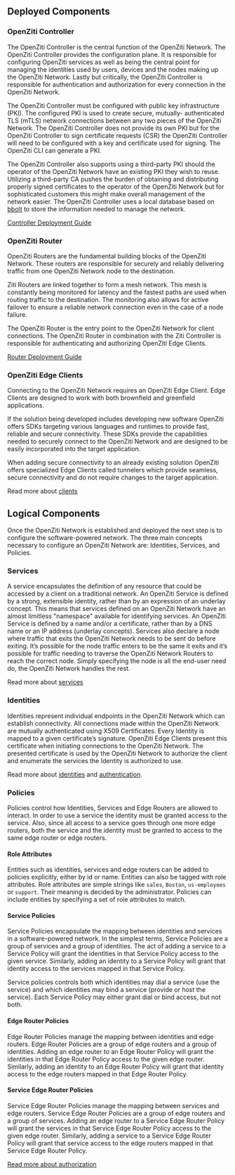 ## Deployed Components

### OpenZiti Controller

The OpenZiti Controller is the central function of the
OpenZiti Network. The OpenZiti Controller provides the
configuration plane. It is responsible for configuring OpenZiti services
as well as being the central point for managing the identities
used by users, devices and the nodes making up the OpenZiti Network.
Lastly but critically, the OpenZiti Controller is responsible for
authentication and authorization for every connection in the OpenZiti
Network.

The OpenZiti Controller must be configured with public key infrastructure
(PKI). The configured PKI is used to create secure, mutually-
authenticated TLS (mTLS) network connections between any two
pieces of the OpenZiti Network. The OpenZiti Controller does not provide its
own PKI but for the OpenZiti Controller to sign certificate requests (CSR)
the OpenZiti Controller will need to be configured with a key and
certificate used for signing. The OpenZiti CLI can generate a PKI.

The OpenZiti Controller also supports using a third-party PKI should the
operator of the OpenZiti Network have an existing PKI they wish to
reuse. Utilizing a third-party CA pushes the burden of obtaining
and distributing properly signed certificates to the operator of
the OpenZiti Network but for sophisticated customers this might make
overall management of the network easier.
The OpenZiti Controller uses a local database based on [bbolt](https://github.com/etcd-io/bbolt) to
store the information needed to manage the network.

[Controller Deployment Guide](/operations/controller)

### OpenZiti Router

OpenZiti Routers are the fundamental building blocks of the OpenZiti
Network. These routers are responsible for securely and reliably
delivering traffic from one OpenZiti Network node to the destination.

Ziti Routers are linked together to form a mesh network. This mesh is
constantly being monitored for latency and the fastest paths are
used when routing traffic to the destination. The monitoring also
allows for active failover to ensure a reliable network connection
even in the case of a node failure.

The OpenZiti Router is the entry point to the OpenZiti Network for client connections.
The OpenZiti Router in combination with the Ziti Controller is responsible
for authenticating and authorizing OpenZiti Edge Clients.

[Router Deployment Guide](/operations/router/deployment)

### OpenZiti Edge Clients

Connecting to the OpenZiti Network requires an OpenZiti Edge Client. Edge
Clients are designed to work with both brownfield and greenfield
applications.

If the solution being developed includes developing new
software OpenZiti offers SDKs targeting various languages
and runtimes to provide fast, reliable and secure connectivity.
These SDKs provide the capabilities needed to securely connect
to the OpenZiti Network and are designed to be easily incorporated
into the target application.

When adding secure connectivity to an already existing solution
OpenZiti offers specialized Edge Clients called tunnelers
which provide seamless, secure connectivity and do not require
changes to the target application.

Read more about [clients](../core-concepts/clients/choose.mdx)

## Logical Components

Once the OpenZiti Network is established and deployed the next step
is to configure the software-powered network. The three main
concepts necessary to configure an OpenZiti Network are: Identities,
Services, and Policies.

### Services

A service encapsulates the definition of any resource that could
be accessed by a client on a traditional network. An OpenZiti Service is
defined by a strong, extensible identity, rather than by an
expression of an underlay concept. This means that services
defined on an OpenZiti Network have an almost limitless "namespace"
available for identifying services. An OpenZiti Service is defined by a
name and/or a certificate, rather than by a DNS name or an IP
address (underlay concepts). Services also declare a node where
traffic that exits the OpenZiti Network needs to be sent do before
exiting. It’s possible for the node traffic enters to be the same it
exits and it’s possible for traffic needing to traverse the OpenZiti
Network Routers to reach the correct node. Simply specifying the
node is all the end-user need do, the OpenZiti Network handles the
rest.

Read more about [services](../core-concepts/services/overview.mdx)

### Identities

Identities represent individual endpoints in the OpenZiti Network
which can establish connectivity. All connections made within the
OpenZiti Network are mutually authenticated using X509 Certificates.
Every Identity is mapped to a given certificate’s signature. OpenZiti
Edge Clients present this certificate when initiating connections
to the OpenZiti Network. The presented certificate is used by the OpenZiti
Network to authorize the client and enumerate the services the
Identity is authorized to use.

Read more about [identities](../core-concepts/identities/overview.mdx) and [authentication](../core-concepts/security/authentication/auth.md).

### Policies

Policies control how Identities, Services and Edge Routers are allowed
to interact. In order to use a service the identity must be granted
access to the service. Also, since all access to a service goes through
one more edge routers, both the service and the identity must be
granted to access to the same edge router or edge routers.

#### Role Attributes

Entities such as identities, services and edge routers can be added to
policies explicitly, either by id or name. Entities can  also be tagged
with role attributes. Role attributes are simple strings like `sales`,
`Boston`, `us-employees` or `support`. Their meaning is decided by the
administrator. Policies can include entities by specifying a set of role
attributes to match.

#### Service Policies

Service Policies encapsulate the mapping between identities and
services in a software-powered network. In the simplest terms,
Service Policies are a group of services and a group of identities.
The act of adding a service to a Service Policy will grant the
identities in that Service Policy access to the given service.
Similarly, adding an identity to a Service Policy will grant that
identity access to the services mapped in that Service Policy.

Service policies controls both which identities may dial a service (use the service)
and which identities may bind a service (provide or host the service).
Each Service Policy may either grant dial or bind access, but not both.

#### Edge Router Policies

Edge Router Policies manage the mapping between identities and
edge routers. Edge Router Policies are a group of edge routers
and a group of identities. Adding an edge router to an Edge
Router Policy will grant the identities in that Edge Router
Policy access to the given edge router. Similarly, adding an identity
to an Edge Router Policy will grant that identity access to the
edge routers mapped in that Edge Router Policy.

#### Service Edge Router Policies

Service Edge Router Policies manage the mapping between services and
edge routers. Service Edge Router Policies are a group of edge routers
and a group of services. Adding an edge router to a Service Edge
Router Policy will grant the services in that Service Edge Router
Policy access to the given edge router. Similarly, adding a service
to a Service Edge Router Policy will grant that service access to the
edge routers mapped in that Service Edge Router Policy.

[Read more about authorization](../core-concepts/security/authorization/policies/overview.mdx)
